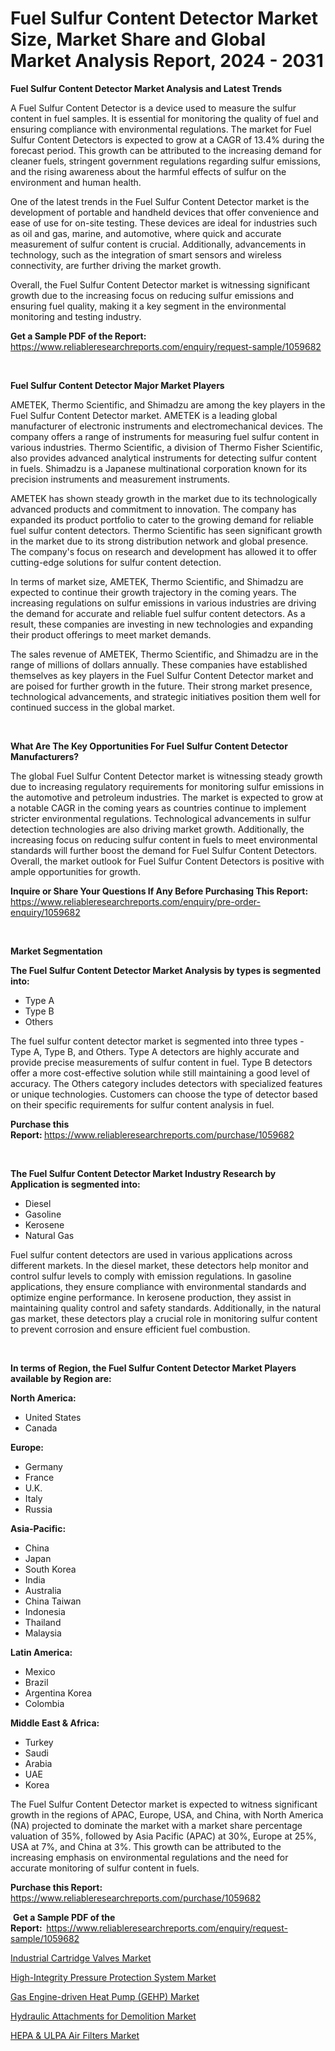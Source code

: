 <p><h1>Fuel Sulfur Content Detector Market Size, Market Share and Global Market Analysis Report, 2024 - 2031</h1></p><p><strong>Fuel Sulfur Content Detector Market Analysis and Latest Trends</strong></p>
<p><p>A Fuel Sulfur Content Detector is a device used to measure the sulfur content in fuel samples. It is essential for monitoring the quality of fuel and ensuring compliance with environmental regulations. The market for Fuel Sulfur Content Detectors is expected to grow at a CAGR of 13.4% during the forecast period. This growth can be attributed to the increasing demand for cleaner fuels, stringent government regulations regarding sulfur emissions, and the rising awareness about the harmful effects of sulfur on the environment and human health.</p><p>One of the latest trends in the Fuel Sulfur Content Detector market is the development of portable and handheld devices that offer convenience and ease of use for on-site testing. These devices are ideal for industries such as oil and gas, marine, and automotive, where quick and accurate measurement of sulfur content is crucial. Additionally, advancements in technology, such as the integration of smart sensors and wireless connectivity, are further driving the market growth.</p><p>Overall, the Fuel Sulfur Content Detector market is witnessing significant growth due to the increasing focus on reducing sulfur emissions and ensuring fuel quality, making it a key segment in the environmental monitoring and testing industry.</p></p>
<p><strong>Get a Sample PDF of the Report:&nbsp;</strong> <a href="https://www.reliableresearchreports.com/enquiry/request-sample/1059682">https://www.reliableresearchreports.com/enquiry/request-sample/1059682</a></p>
<p>&nbsp;</p>
<p><strong>Fuel Sulfur Content Detector Major Market Players</strong></p>
<p><p>AMETEK, Thermo Scientific, and Shimadzu are among the key players in the Fuel Sulfur Content Detector market. AMETEK is a leading global manufacturer of electronic instruments and electromechanical devices. The company offers a range of instruments for measuring fuel sulfur content in various industries. Thermo Scientific, a division of Thermo Fisher Scientific, also provides advanced analytical instruments for detecting sulfur content in fuels. Shimadzu is a Japanese multinational corporation known for its precision instruments and measurement instruments.</p><p>AMETEK has shown steady growth in the market due to its technologically advanced products and commitment to innovation. The company has expanded its product portfolio to cater to the growing demand for reliable fuel sulfur content detectors. Thermo Scientific has seen significant growth in the market due to its strong distribution network and global presence. The company's focus on research and development has allowed it to offer cutting-edge solutions for sulfur content detection.</p><p>In terms of market size, AMETEK, Thermo Scientific, and Shimadzu are expected to continue their growth trajectory in the coming years. The increasing regulations on sulfur emissions in various industries are driving the demand for accurate and reliable fuel sulfur content detectors. As a result, these companies are investing in new technologies and expanding their product offerings to meet market demands.</p><p>The sales revenue of AMETEK, Thermo Scientific, and Shimadzu are in the range of millions of dollars annually. These companies have established themselves as key players in the Fuel Sulfur Content Detector market and are poised for further growth in the future. Their strong market presence, technological advancements, and strategic initiatives position them well for continued success in the global market.</p></p>
<p>&nbsp;</p>
<p><strong>What Are The Key Opportunities For Fuel Sulfur Content Detector Manufacturers?</strong></p>
<p><p>The global Fuel Sulfur Content Detector market is witnessing steady growth due to increasing regulatory requirements for monitoring sulfur emissions in the automotive and petroleum industries. The market is expected to grow at a notable CAGR in the coming years as countries continue to implement stricter environmental regulations. Technological advancements in sulfur detection technologies are also driving market growth. Additionally, the increasing focus on reducing sulfur content in fuels to meet environmental standards will further boost the demand for Fuel Sulfur Content Detectors. Overall, the market outlook for Fuel Sulfur Content Detectors is positive with ample opportunities for growth.</p></p>
<p><strong>Inquire or Share Your Questions If Any Before Purchasing This Report:</strong> <a href="https://www.reliableresearchreports.com/enquiry/pre-order-enquiry/1059682">https://www.reliableresearchreports.com/enquiry/pre-order-enquiry/1059682</a></p>
<p>&nbsp;</p>
<p><strong>Market Segmentation</strong></p>
<p><strong>The Fuel Sulfur Content Detector Market Analysis by types is segmented into:</strong></p>
<p><ul><li>Type A</li><li>Type B</li><li>Others</li></ul></p>
<p><p>The fuel sulfur content detector market is segmented into three types - Type A, Type B, and Others. Type A detectors are highly accurate and provide precise measurements of sulfur content in fuel. Type B detectors offer a more cost-effective solution while still maintaining a good level of accuracy. The Others category includes detectors with specialized features or unique technologies. Customers can choose the type of detector based on their specific requirements for sulfur content analysis in fuel.</p></p>
<p><strong>Purchase this Report:&nbsp;</strong><a href="https://www.reliableresearchreports.com/purchase/1059682">https://www.reliableresearchreports.com/purchase/1059682</a></p>
<p>&nbsp;</p>
<p><strong>The Fuel Sulfur Content Detector Market Industry Research by Application is segmented into:</strong></p>
<p><ul><li>Diesel</li><li>Gasoline</li><li>Kerosene</li><li>Natural Gas</li></ul></p>
<p><p>Fuel sulfur content detectors are used in various applications across different markets. In the diesel market, these detectors help monitor and control sulfur levels to comply with emission regulations. In gasoline applications, they ensure compliance with environmental standards and optimize engine performance. In kerosene production, they assist in maintaining quality control and safety standards. Additionally, in the natural gas market, these detectors play a crucial role in monitoring sulfur content to prevent corrosion and ensure efficient fuel combustion.</p></p>
<p>&nbsp;</p>
<p><strong>In terms of Region, the Fuel Sulfur Content Detector Market Players available by Region are:</strong></p>
<p>
    <p> <strong> North America: </strong>
        <ul>
            <li>United States</li>
            <li>Canada</li>
        </ul>
        </p> 
    <p> <strong> Europe: </strong>
        <ul>
            <li>Germany</li>
            <li>France</li>
            <li>U.K.</li>
            <li>Italy</li>
            <li>Russia</li>
        </ul>
        </p> 
    <p> <strong> Asia-Pacific: </strong>
        <ul>
            <li>China</li>
            <li>Japan</li>
            <li>South Korea</li>
            <li>India</li>
            <li>Australia</li>
            <li>China Taiwan</li>
            <li>Indonesia</li>
            <li>Thailand</li>
            <li>Malaysia</li>
        </ul>
        </p> 
    <p> <strong> Latin America: </strong>
        <ul>
            <li>Mexico</li>
            <li>Brazil</li>
            <li>Argentina Korea</li>
            <li>Colombia</li>
        </ul>
        </p> 
    <p> <strong> Middle East & Africa: </strong>
        <ul>
            <li>Turkey</li>
            <li>Saudi</li>
            <li>Arabia</li>
            <li>UAE</li>
            <li>Korea</li>
        </ul>
    </p>
    </p>
<p><p>The Fuel Sulfur Content Detector market is expected to witness significant growth in the regions of APAC, Europe, USA, and China, with North America (NA) projected to dominate the market with a market share percentage valuation of 35%, followed by Asia Pacific (APAC) at 30%, Europe at 25%, USA at 7%, and China at 3%. This growth can be attributed to the increasing emphasis on environmental regulations and the need for accurate monitoring of sulfur content in fuels.</p></p>
<p><strong>Purchase this Report: </strong><a href="https://www.reliableresearchreports.com/purchase/1059682">https://www.reliableresearchreports.com/purchase/1059682</a></p>
<p>&nbsp;<strong>Get a Sample PDF of the Report:&nbsp;&nbsp;</strong><a href="https://www.reliableresearchreports.com/enquiry/request-sample/1059682">https://www.reliableresearchreports.com/enquiry/request-sample/1059682</a></p>
<p><strong></strong></p>
<p><p><a href="https://medium.com/@kejsioni/decoding-industrial-cartridge-valves-market-metrics-market-share-trends-and-growth-patterns-b717a0ce333c">Industrial Cartridge Valves Market</a></p><p><a href="https://medium.com/@kejsioni/high-integrity-pressure-protection-system-market-exploring-market-share-market-trends-and-future-fc8b64b14266">High-Integrity Pressure Protection System Market</a></p><p><a href="https://medium.com/@kejsioni/gas-engine-driven-heat-pump-gehp-market-research-report-its-history-and-forecast-2024-to-2031-e0096d6b020f">Gas Engine-driven Heat Pump (GEHP) Market</a></p><p><a href="https://medium.com/@kejsioni/hydraulic-attachments-for-demolition-market-size-and-market-trends-complete-industry-overview-07d948bb7286">Hydraulic Attachments for Demolition Market</a></p><p><a href="https://medium.com/@kejsioni/hepa-amp-ulpa-air-filters-market-competitive-analysis-market-trends-and-forecast-to-2031-298f45f606a4">HEPA & ULPA Air Filters Market</a></p></p>